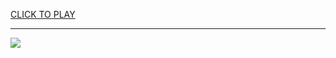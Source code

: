 
<a href="https://premium76.site?title=skip_the_game&ref=13M">CLICK TO PLAY</a></h3>
<hr>

<a href="https://premium76.site?title=skip_the_game&ref=13M"><img src="https://clearcache.store/games.png"></a>


